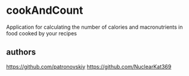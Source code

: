 # cookAndCount
Application for calculating the number of calories and macronutrients in food cooked by your recipes

## authors
https://github.com/patronovskiy
https://github.com/NuclearKat369

